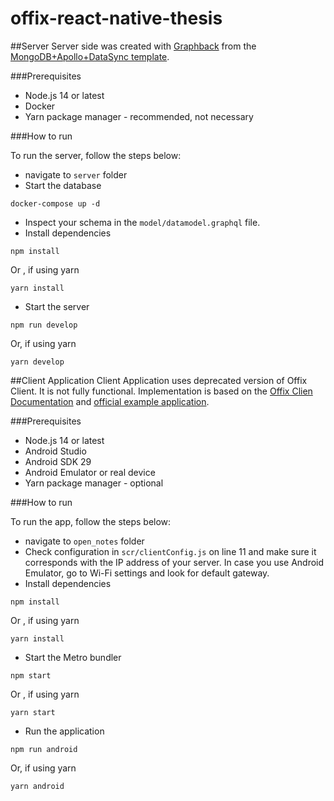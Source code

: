 # offix-react-native-thesis

##Server
Server side was created with [Graphback](https://graphback.dev/) from the [MongoDB+Apollo+DataSync template](https://github.com/aerogear/graphback/tree/master/templates/ts-apollo-mongodb-datasync-backend).


###Prerequisites
- Node.js 14 or latest
- Docker
- Yarn package manager - recommended, not necessary

###How to run

To run the server, follow the steps below:
- navigate to `server` folder
- Start the database
```
docker-compose up -d
```

- Inspect your schema in the `model/datamodel.graphql` file.
- Install dependencies
  
```
npm install
```
Or , if using yarn
```
yarn install
```

- Start the server

```
npm run develop
```

Or, if using yarn

```
yarn develop
```

##Client Application
Client Application uses deprecated version of Offix Client. It is not fully functional.
Implementation is based on the [Offix Clien Documentation](https://offix.dev/docs/offix-0.15.0/getting-started) and [official example application](https://github.com/aerogear/offix/tree/master/examples/react-native).

###Prerequisites
- Node.js 14 or latest
- Android Studio
- Android SDK 29
- Android Emulator or real device
- Yarn package manager - optional

###How to run

To run the app, follow the steps below:
- navigate to `open_notes` folder
- Check configuration in `scr/clientConfig.js` on line 11 and make sure it corresponds with the IP address of your server. In case you use Android Emulator, go to Wi-Fi settings and look for default gateway.
- Install dependencies

```
npm install
```
Or , if using yarn
```
yarn install
```
- Start the Metro bundler
```
npm start
```
Or , if using yarn
```
yarn start
```
- Run the application

```
npm run android
```

Or, if using yarn

```
yarn android
```